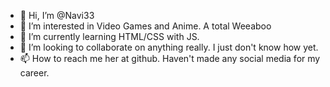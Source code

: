 - 👋 Hi, I’m @Navi33
- 👀 I’m interested in Video Games and Anime. A total Weeaboo
- 🌱 I’m currently learning HTML/CSS with JS.
- 💞️ I’m looking to collaborate on anything really. I just don't know how yet.
- 📫 How to reach me her at github. Haven't made any social media for my career.

<!---
Navi33/Navi33 is a ✨ special ✨ repository because its `README.md` (this file) appears on your GitHub profile.
You can click the Preview link to take a look at your changes.
--->
